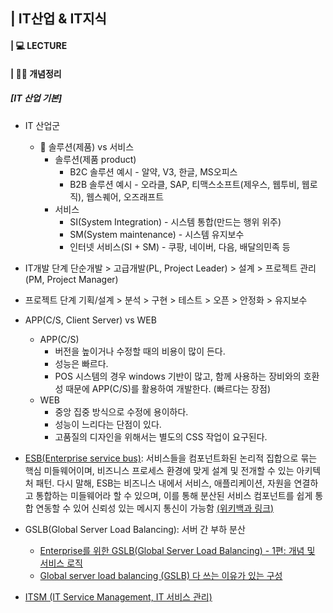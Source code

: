 ## | IT산업 & IT지식

#### | 💻 LECTURE



#### | 👩‍🏫 개념정리

##### [IT 산업 기본]

- IT 산업군
  - 🤲 솔루션(제품) vs 서비스
    - 솔루션(제품 product)
      - B2C 솔루션 예시 - 알약, V3, 한글, MS오피스
      - B2B 솔루션 예시 - 오라클, SAP, 티맥스소프트(제우스, 웹투비, 웹로직), 웹스퀘어, 오즈래프트
    - 서비스
      - SI(System Integration) - 시스템 통합(만드는 행위 위주)
      - SM(System maintenance) - 시스템 유지보수
      - 인터넷 서비스(SI + SM) - 쿠팡, 네이버, 다음, 배달의민족 등
- IT개발 단계
  단순개발 > 고급개발(PL, Project Leader) > 설계 > 프로젝트 관리(PM, Project Manager)
- 프로젝트 단계
  기획/설계 > 분석 > 구현 > 테스트 > 오픈 > 안정화 > 유지보수
- APP(C/S, Client Server) vs WEB
  - APP(C/S)
    - 버전을 높이거나 수정할 때의 비용이 많이 든다.
    - 성능은 빠르다.
    - POS 시스템의 경우 windows 기반이 많고, 함께 사용하는 장비와의 호환성 때문에 APP(C/S)를 활용하여 개발한다. (빠르다는 장점)
  - WEB
    - 중앙 집중 방식으로 수정에 용이하다.
    - 성능이 느리다는 단점이 있다.
    - 고품질의 디자인을 위해서는 별도의 CSS 작업이 요구된다.

- [ESB(Enterprise service bus)](https://m.blog.naver.com/PostView.nhn?blogId=cache798&logNo=130024626366&proxyReferer=https:%2F%2Fwww.google.com%2F):
  서비스들을 컴포넌트화된 논리적 집합으로 묶는 핵심 미들웨어이며, 비즈니스 프로세스 환경에 맞게 설계 및 전개할 수 있는 아키텍처 패턴. 다시 말해, ESB는 비즈니스 내에서 서비스, 애플리케이션, 자원을 연결하고 통합하는 미들웨어라 할 수 있으며, 이를 통해 분산된 서비스 컴포넌트를 쉽게 통합 연동할 수 있어 신뢰성 있는 메시지 통신이 가능함 [(위키백과 링크)](https://ko.wikipedia.org/wiki/엔터프라이즈_서비스_버스)
  
- GSLB(Global Server Load Balancing): 서버 간 부하 분산
  - [Enterprise를 위한 GSLB(Global Server Load Balancing) - 1편: 개념 및 서비스 로직](https://www.netmanias.com/ko/post/blog/5620/dns-data-center-gslb-network-protocol/global-server-load-balancing-for-enterprise-part-1-concept-workflow)
  - [Global server load balancing (GSLB) 다 쓰는 이유가 있는 구성](https://smashingpumpkins.tistory.com/entry/Global-server-load-balancing-GSLB-다-쓰는-이유가-있는-구성)


- [ITSM (IT Service Management, IT 서비스 관리)](https://blog.naver.com/zacra/120195471150)
